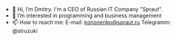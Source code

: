 - 👋 Hi, I’m Dmitry. I'm a CEO of Russian IT Company "Spraut".
- 👀 I’m interested in programming and business management
- 📫 How to reach me: 
E-mail: kononenko@spraut.ru
Telegramm: @struzuki
